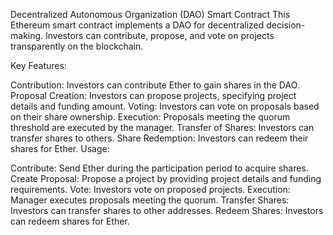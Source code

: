 
Decentralized Autonomous Organization (DAO) Smart Contract
This Ethereum smart contract implements a DAO for decentralized decision-making. Investors can contribute, propose, and vote on projects transparently on the blockchain.

Key Features:

Contribution:  Investors can contribute Ether to gain shares in the DAO.
Proposal Creation:  Investors can propose projects, specifying project details and funding amount.
Voting:  Investors can vote on proposals based on their share ownership.
Execution: Proposals meeting the quorum threshold are executed by the manager.
Transfer of Shares: Investors can transfer shares to others.
Share Redemption: Investors can redeem their shares for Ether.
Usage:

Contribute: Send Ether during the participation period to acquire shares.
Create Proposal: Propose a project by providing project details and funding requirements.
Vote: Investors vote on proposed projects.
Execution: Manager executes proposals meeting the quorum.
Transfer Shares: Investors can transfer shares to other addresses.
Redeem Shares: Investors can redeem shares for Ether.
